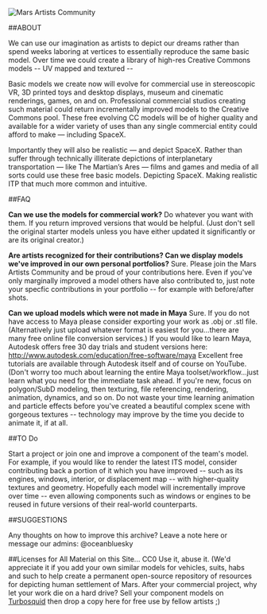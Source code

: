 ![Mars Artists Community](https://cloud.githubusercontent.com/assets/9756546/11696333/baf22850-9e81-11e5-8bfb-c9a452885ef3.png)


##ABOUT

We can use our imagination as artists to depict our dreams rather than spend weeks laboring at vertices to essentially reproduce the same basic model. Over time we could create a library of high-res Creative Commons models -- UV mapped and textured -- 

Basic models we create now will evolve for commercial use in stereoscopic VR, 3D printed toys and desktop displays, museum and cinematic renderings, games, on and on. Professional commercial studios creating such material could return incrementally improved models to the Creative Commons pool. These free evolving CC models will be of higher quality and available for a wider variety of uses than any single commercial entity could afford to make — including SpaceX.

Importantly they will also be realistic — and depict SpaceX. Rather than suffer through technically illiterate depictions of interplanetary transportation — like The Martian’s Ares — films and games and media of all sorts could use these free basic models. Depicting SpaceX. Making realistic ITP that much more common and intuitive. 

##FAQ

**Can we use the models for commercial work?**
Do whatever you want with them. If you return improved versions that would be helpful. (Just don't sell the original starter models unless you have either updated it significantly or are its original creator.)

**Are artists recognized for their contributions? Can we display models we've improved in our own personal portfolios?**
Sure. Please join the Mars Artists Community and be proud of your contributions here. Even if you've only marginally improved a model others have also contributed to, just note your specfic contributions in your portfolio -- for example with before/after shots.

**Can we upload models which were not made in Maya**
Sure. If you do not have access to Maya please consider exporting your work as .obj or .stl file. (Alternatively just upload whatever format is easiest for you...there are many free online file conversion services.) If you would like to learn Maya, Autodesk offers free 30 day trials and student versions here: http://www.autodesk.com/education/free-software/maya Excellent free tutorials are available through Autodesk itself and of course on YouTube. (Don't worry too much about learning the entire Maya toolset/workflow...just learn what you need for the immediate task ahead. If you're new, focus on polygon/SubD modeling, then texturing, file referencing, rendering, animation, dynamics, and so on. Do not waste your time learning animation and particle effects before you've created a beautiful complex scene with gorgeous textures -- technology may improve by the time you decide to animate it, if at all.

##TO Do

Start a project or join one and improve a component of the team's model. For example, if you would like to render the latest ITS model, consider contributing back a portion of it which you have improved -- such as its engines, windows, interior, or displacement map -- with higher-quality textures and geometry. Hopefully each model will incrementally improve over time -- even allowing components such as windows or engines to be reused in future versions of their real-world counterparts.


##SUGGESTIONS

Any thoughts on how to improve this archive? Leave a note here or message our admins:
@oceanbluesky 


##Licenses for All Material on this Site...
CC0 Use it, abuse it. (We'd appreciate it if you add your own similar models for vehicles, suits, habs and such to help create a permanent open-source repository of resources for depicting human settlement of Mars. After your commercial project, why let your work die on a hard drive? Sell your component models on [Turbosquid](http://turbosquid.com) then drop a copy here for free use by fellow artists ;)
